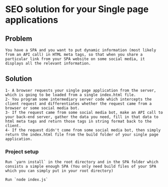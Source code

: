 # SEO solution for your Single page applications

## Problem
```
You have a SPA and you want to put dynamic information (most likely from an API call) in HTML meta tags, so that when you share a particular link from your SPA website on some social media, it displays all the relevant information.
```
## Solution
```
1- A browser requests your single page application from the server, which is going to be loaded from a single index.html file.
2- You program some intermediary server code which intercepts the client request and differentiates whether the request came from a browser or some social media bot.
3- If the request came from some social media bot, make an API call to your back-end server, gather the data you need, fill in that data to html meta tags and return those tags in string format back to the client.
4- If the request didn't come from some social media bot, then simply return the index.html file from the build folder of your single page application.
```
### Project setup
```
Run `yarn install` in the root directory and in the SPA folder which consists a simple enough SPA (You only need build files of your SPA which you can simply put in your root directory)

Run `node index.js`
```

<!-- ### Customize configuration
See [Configuration Reference](https://cli.vuejs.org/config/). -->
